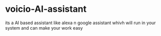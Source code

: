 # voicio-AI-assistant
its a AI based assistant like alexa n google assistant whivh will run in your system and can make your work easy
